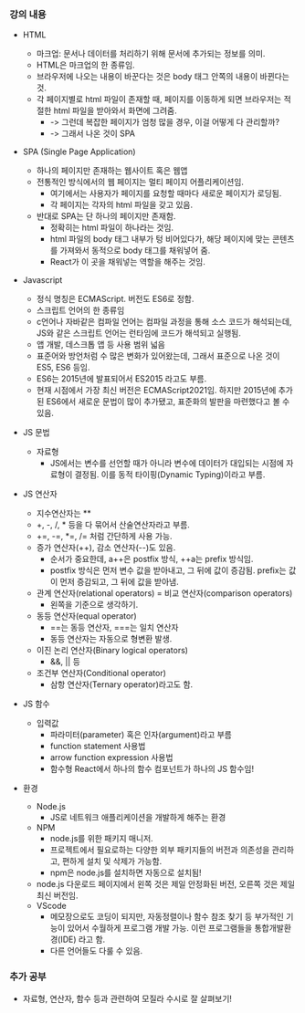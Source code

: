 ### 강의 내용

- HTML
  - 마크업: 문서나 데이터를 처리하기 위해 문서에 추가되는 정보를 의미.
  - HTML은 마크업의 한 종류임.
  - 브라우저에 나오는 내용이 바꾼다는 것은 body 태그 안쪽의 내용이 바뀐다는 것.
  - 각 페이지별로 html 파일이 존재할 때, 페이지를 이동하게 되면 브라우저는 적절한 html 파일을 받아와서 화면에 그려줌.
    - -> 그런데 복잡한 페이지가 엄청 많을 경우, 이걸 어떻게 다 관리할까?
    - -> 그래서 나온 것이 SPA
- SPA (Single Page Application)
  - 하나의 페이지만 존재하는 웹사이트 혹은 웹앱
  - 전통적인 방식에서의 웹 페이지는 멀티 페이지 어플리케이션임.
    - 여기에서는 사용자가 페이지를 요청할 때마다 새로운 페이지가 로딩됨.
    - 각 페이지는 각자의 html 파일을 갖고 있음.
  - 반대로 SPA는 단 하나의 페이지만 존재함.
    - 정확히는 html 파일이 하나라는 것임.
    - html 파일의 body 태그 내부가 텅 비어있다가, 해당 페이지에 맞는 콘텐츠를 가져와서 동적으로 body 태그를 채워넣어 줌.
    - React가 이 곳을 채워넣는 역할을 해주는 것임.
- Javascript
  - 정식 명칭은 ECMAScript. 버전도 ES6로 정함.
  - 스크립트 언어의 한 종류임
  - c언어나 자바같은 컴파일 언어는 컴파일 과정을 통해 소스 코드가 해석되는데, JS와 같은 스크립트 언어는 런타임에 코드가 해석되고 실행됨.
  - 앱 개발, 데스크톱 앱 등 사용 범위 넓음
  - 표준어와 방언처럼 수 많은 변화가 있어왔는데, 그래서 표준으로 나온 것이 ES5, ES6 등임.
  - ES6는 2015년에 발표되어서 ES2015 라고도 부름.
  - 현재 시점에서 가장 최신 버전은 ECMAScript2021임. 하지만 2015년에 추가된 ES6에서 새로운 문법이 많이 추가됐고, 표준화의 발판을 마련했다고 볼 수 있음.
- JS 문법
  - 자료형
    - JS에서는 변수를 선언할 때가 아니라 변수에 데이터가 대입되는 시점에 자료형이 결정됨. 이를 동적 타이핑(Dynamic Typing)이라고 부름.
- JS 연산자

  - 지수연산자는 \*\*
  - +, -, /, \* 등을 다 묶어서 산술연산자라고 부름.
  - +=, -=, \*=, /= 처럼 간단하게 사용 가능.
  - 증가 연산자(++), 감소 연산자(--)도 있음.
    - 순서가 중요한데, a++은 postfix 방식, ++a는 prefix 방식임.
    - postfix 방식은 먼저 변수 값을 받아내고, 그 뒤에 값이 증감됨. prefix는 값이 먼저 증감되고, 그 뒤에 값을 받아냄.
  - 관계 연산자(relational operators) = 비교 연산자(comparison operators)
    - 왼쪽을 기준으로 생각하기.
  - 동등 연산자(equal operator)
    - ==는 동등 연산자, ===는 일치 연산자
    - 동등 연산자는 자동으로 형변환 발생.
  - 이진 논리 연산자(Binary logical operators)
    - &&, || 등
  - 조건부 연산자(Conditional operator)
    - 삼항 연산자(Ternary operator)라고도 함.

- JS 함수
  - 입력값
    - 파라미터(parameter) 혹은 인자(argument)라고 부름
    - function statement 사용법
    - arrow function expression 사용법
    - 함수형 React에서 하나의 함수 컴포넌트가 하나의 JS 함수임!
- 환경
  - Node.js
    - JS로 네트워크 애플리케이션을 개발하게 해주는 환경
  - NPM
    - node.js를 위한 패키지 매니저.
    - 프로젝트에서 필요로하는 다양한 외부 패키지들의 버전과 의존성을 관리하고, 편하게 설치 및 삭제가 가능함.
    - npm은 node.js를 설치하면 자동으로 설치됨!
  - node.js 다운로드 페이지에서 왼쪽 것은 제일 안정화된 버전, 오른쪽 것은 제일 최신 버전임.
  - VScode
    - 메모장으로도 코딩이 되지만, 자동정렬이나 함수 참조 찾기 등 부가적인 기능이 있어서 수월하게 프로그램 개발 가능. 이런 프로그램들을 통합개발환경(IDE) 라고 함.
    - 다른 언어들도 다룰 수 있음.

### 추가 공부

- 자료형, 연산자, 함수 등과 관련하여 모질라 수시로 잘 살펴보기!
